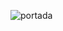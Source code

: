 ![portada](https://github.com/angelanavarrog/Restaurantes-con-Estrella/blob/master/images/image1.jpg)